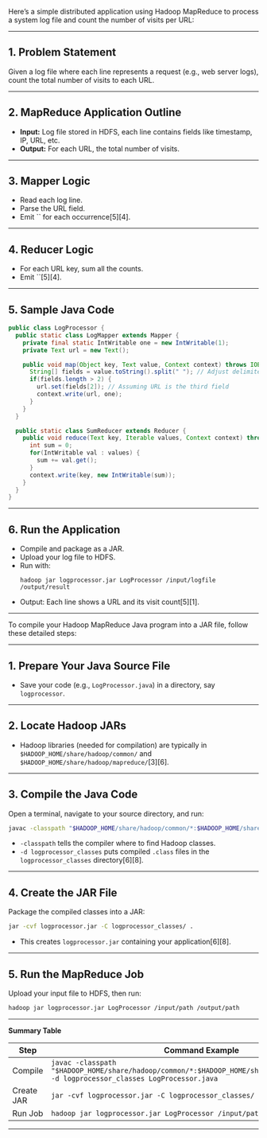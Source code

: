 Here’s a simple distributed application using Hadoop MapReduce to process a system log file and count the number of visits per URL:

---

## **1. Problem Statement**

Given a log file where each line represents a request (e.g., web server logs), count the total number of visits to each URL.

---

## **2. MapReduce Application Outline**

- **Input:** Log file stored in HDFS, each line contains fields like timestamp, IP, URL, etc.
- **Output:** For each URL, the total number of visits.

---

## **3. Mapper Logic**

- Read each log line.
- Parse the URL field.
- Emit `` for each occurrence[5][4].

---

## **4. Reducer Logic**

- For each URL key, sum all the counts.
- Emit ``[5][4].

---

## **5. Sample Java Code**

```java
public class LogProcessor {
  public static class LogMapper extends Mapper {
    private final static IntWritable one = new IntWritable(1);
    private Text url = new Text();

    public void map(Object key, Text value, Context context) throws IOException, InterruptedException {
      String[] fields = value.toString().split(" "); // Adjust delimiter as per your log format
      if(fields.length > 2) {
        url.set(fields[2]); // Assuming URL is the third field
        context.write(url, one);
      }
    }
  }

  public static class SumReducer extends Reducer {
    public void reduce(Text key, Iterable values, Context context) throws IOException, InterruptedException {
      int sum = 0;
      for(IntWritable val : values) {
        sum += val.get();
      }
      context.write(key, new IntWritable(sum));
    }
  }
}
```

---

## **6. Run the Application**

- Compile and package as a JAR.
- Upload your log file to HDFS.
- Run with:  
  ```
  hadoop jar logprocessor.jar LogProcessor /input/logfile /output/result
  ```
- Output: Each line shows a URL and its visit count[5][1].

---


To compile your Hadoop MapReduce Java program into a JAR file, follow these detailed steps:

---

## **1. Prepare Your Java Source File**

- Save your code (e.g., `LogProcessor.java`) in a directory, say `logprocessor`.

---

## **2. Locate Hadoop JARs**

- Hadoop libraries (needed for compilation) are typically in `$HADOOP_HOME/share/hadoop/common/` and `$HADOOP_HOME/share/hadoop/mapreduce/`[3][6].

---

## **3. Compile the Java Code**

Open a terminal, navigate to your source directory, and run:

```bash
javac -classpath "$HADOOP_HOME/share/hadoop/common/*:$HADOOP_HOME/share/hadoop/mapreduce/*" -d logprocessor_classes LogProcessor.java
```
- `-classpath` tells the compiler where to find Hadoop classes.
- `-d logprocessor_classes` puts compiled `.class` files in the `logprocessor_classes` directory[6][8].

---

## **4. Create the JAR File**

Package the compiled classes into a JAR:

```bash
jar -cvf logprocessor.jar -C logprocessor_classes/ .
```
- This creates `logprocessor.jar` containing your application[6][8].

---

## **5. Run the MapReduce Job**

Upload your input file to HDFS, then run:

```bash
hadoop jar logprocessor.jar LogProcessor /input/path /output/path
```

---

**Summary Table**

| Step        | Command Example                                                                 |
|-------------|--------------------------------------------------------------------------------|
| Compile     | `javac -classpath "$HADOOP_HOME/share/hadoop/common/*:$HADOOP_HOME/share/hadoop/mapreduce/*" -d logprocessor_classes LogProcessor.java` |
| Create JAR  | `jar -cvf logprocessor.jar -C logprocessor_classes/ .`                          |
| Run Job     | `hadoop jar logprocessor.jar LogProcessor /input/path /output/path`             |

---

